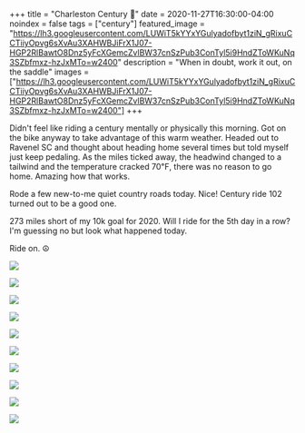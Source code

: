 +++
title =  "Charleston Century 💯"
date = 2020-11-27T16:30:00-04:00
noindex = false
tags = ["century"]
featured_image = "https://lh3.googleusercontent.com/LUWiT5kYYxYGulyadofbyt1ziN_gRixuCCTiiyOpvg6sXvAu3XAHWBJiFrX1J07-HGP2RlBawtO8Dnz5yFcXGemcZvlBW37cnSzPub3ConTyl5i9HndZToWKuNq3SZbfmxz-hzJxMTo=w2400"
description = "When in doubt, work it out, on the saddle"
images = ["https://lh3.googleusercontent.com/LUWiT5kYYxYGulyadofbyt1ziN_gRixuCCTiiyOpvg6sXvAu3XAHWBJiFrX1J07-HGP2RlBawtO8Dnz5yFcXGemcZvlBW37cnSzPub3ConTyl5i9HndZToWKuNq3SZbfmxz-hzJxMTo=w2400"]
+++

Didn't feel like riding a century mentally or physically this morning. Got on the bike anyway to take advantage of this warm weather. Headed out to Ravenel SC and thought about heading home several times but told myself just keep pedaling. As the miles ticked away, the headwind changed to a tailwind and the temperature cracked 70℉, there was no reason to go home. Amazing how that works.

Rode a few new-to-me quiet country roads today. Nice! Century ride 102 turned out to be a good one.

273 miles short of my 10k goal for 2020. Will I ride for the 5th day in a row? I'm guessing no but look what happened today.

Ride on. ☮

<a href='https://lh3.googleusercontent.com/LUWiT5kYYxYGulyadofbyt1ziN_gRixuCCTiiyOpvg6sXvAu3XAHWBJiFrX1J07-HGP2RlBawtO8Dnz5yFcXGemcZvlBW37cnSzPub3ConTyl5i9HndZToWKuNq3SZbfmxz-hzJxMTo=w2400'><img src='https://lh3.googleusercontent.com/LUWiT5kYYxYGulyadofbyt1ziN_gRixuCCTiiyOpvg6sXvAu3XAHWBJiFrX1J07-HGP2RlBawtO8Dnz5yFcXGemcZvlBW37cnSzPub3ConTyl5i9HndZToWKuNq3SZbfmxz-hzJxMTo=w2400'></a>

<a href='https://lh3.googleusercontent.com/wWrwhet-dFPs9azhtCKW4w0OdzkF5X6mZNIe5pns_ZBADgkU-v1tDo71YIoYtjgUXsca_BbvjheX9o-eYMS3uOP-jI_AY0DNZo1Nx-EB3pDmZOCqCZT85BOERH7Lc63-aMOUlbz3zLc=w2400'><img src='https://lh3.googleusercontent.com/wWrwhet-dFPs9azhtCKW4w0OdzkF5X6mZNIe5pns_ZBADgkU-v1tDo71YIoYtjgUXsca_BbvjheX9o-eYMS3uOP-jI_AY0DNZo1Nx-EB3pDmZOCqCZT85BOERH7Lc63-aMOUlbz3zLc=w2400'></a>

<a href='https://lh3.googleusercontent.com/vGTBM2y01MCCOJ-j7Xc6tbIjDYq2fLk3VCDCBFaChK5TQmODUsQR93tURAiWtfNOBdI_DqXuID7dsZH26KDkoC48jqDSLL3cEVI-INAabAkdPKpBaxa_B7hQe_JcH4UED24LdWW31v4=w2400'><img src='https://lh3.googleusercontent.com/vGTBM2y01MCCOJ-j7Xc6tbIjDYq2fLk3VCDCBFaChK5TQmODUsQR93tURAiWtfNOBdI_DqXuID7dsZH26KDkoC48jqDSLL3cEVI-INAabAkdPKpBaxa_B7hQe_JcH4UED24LdWW31v4=w2400'></a>

<a href='https://lh3.googleusercontent.com/XQWUQQDfAPfIJq-TVeo83kSytZvvxFQKBYllFSKioPIck_e5SlJVbWL80fEY2iiJuO74brP6-xGYRHckZKLLRI6hKZosok_OiRKHakfzJhjFZG64GxOGT1HJyabTmFSaO9Lu3aoN2Kc=w2400'><img src='https://lh3.googleusercontent.com/XQWUQQDfAPfIJq-TVeo83kSytZvvxFQKBYllFSKioPIck_e5SlJVbWL80fEY2iiJuO74brP6-xGYRHckZKLLRI6hKZosok_OiRKHakfzJhjFZG64GxOGT1HJyabTmFSaO9Lu3aoN2Kc=w2400'></a>

<a href='https://lh3.googleusercontent.com/CnMPZ_FJ86QAQBZPheh1pQR7FuulqtIe7AhCSwGJ3Xb8lmdTQh0tQcSVOH46e-nnYel_dI5V3_eT9X3fdyFg9QjaGZvTTvuTesLK-DPkI4TbGOR2oi0Hkg7IRDexm4ug0tcmYKP939o=w2400'><img src='https://lh3.googleusercontent.com/CnMPZ_FJ86QAQBZPheh1pQR7FuulqtIe7AhCSwGJ3Xb8lmdTQh0tQcSVOH46e-nnYel_dI5V3_eT9X3fdyFg9QjaGZvTTvuTesLK-DPkI4TbGOR2oi0Hkg7IRDexm4ug0tcmYKP939o=w2400'></a>

<a href='https://lh3.googleusercontent.com/LHga9T55EjMCv5zUmUR9XhCNDhlpVam1YKZgGaiGYplzzyr5rZB2GZ77tvIlTi3zzNE6Zv_sJHjbVtyROn5CxwV3fn1TZuupRhOSiLGizd_TvbpG-O6kY9mmAoD5NvoCkT5RKVASzhI=w2400'><img src='https://lh3.googleusercontent.com/LHga9T55EjMCv5zUmUR9XhCNDhlpVam1YKZgGaiGYplzzyr5rZB2GZ77tvIlTi3zzNE6Zv_sJHjbVtyROn5CxwV3fn1TZuupRhOSiLGizd_TvbpG-O6kY9mmAoD5NvoCkT5RKVASzhI=w2400'></a>

<a href='https://lh3.googleusercontent.com/4FRD3G156G8kktw31DAfQGBKQYTSoWsxK-meDRld3TeZsHqm4i7YMBjFiivfjNHC5Bj_53JdUhV_isvIYW_M8gQjSbciCEeIVRj0HqBf6BkF1soQ_uGEcRktdMbOT9N-8BojCeH4SQI=w2400'><img src='https://lh3.googleusercontent.com/4FRD3G156G8kktw31DAfQGBKQYTSoWsxK-meDRld3TeZsHqm4i7YMBjFiivfjNHC5Bj_53JdUhV_isvIYW_M8gQjSbciCEeIVRj0HqBf6BkF1soQ_uGEcRktdMbOT9N-8BojCeH4SQI=w2400'></a>

<a href='https://lh3.googleusercontent.com/deCbIyEprVVpF-NPMgrfU73D74k7LPeUuunpOBKxfj83AUZwBhP-EVI4TNz9HjD-f-JDgcgzxfY0m6f6f6RXFiUl1aon0PrpOL2CuJnavvrSFsTkIcWQk3NZCHvzj440a7HG7MXiiK8=w2400'><img src='https://lh3.googleusercontent.com/deCbIyEprVVpF-NPMgrfU73D74k7LPeUuunpOBKxfj83AUZwBhP-EVI4TNz9HjD-f-JDgcgzxfY0m6f6f6RXFiUl1aon0PrpOL2CuJnavvrSFsTkIcWQk3NZCHvzj440a7HG7MXiiK8=w2400'></a>

<a href='https://lh3.googleusercontent.com/VbBdkNemqOLE7q21aKoHLcxYbaIBhzaM3c3rSbO3s_krlsXtkYaCZUlDjqtsEBvxja8hmRW68TVLmB45B9Y0mmmtvHKdNMPrnCs1INRUYCr7t0F7JCP3ptkd2Pmta848OddhzOYN0Pc=w2400'><img src='https://lh3.googleusercontent.com/VbBdkNemqOLE7q21aKoHLcxYbaIBhzaM3c3rSbO3s_krlsXtkYaCZUlDjqtsEBvxja8hmRW68TVLmB45B9Y0mmmtvHKdNMPrnCs1INRUYCr7t0F7JCP3ptkd2Pmta848OddhzOYN0Pc=w2400'></a>

<a href='https://lh3.googleusercontent.com/TiRwnP7XWoLuSzxY2xM3nd005zaS1l3AJHgVxi3XpzH185BbzOpeMfh3N1qYy1TVFKGgfUq5-5nG6IJUa6MSBDnm0qdbu088FTjMgz1s4h9LXt9tc1E5ysTX-TxqLwo2cJzRmAJlL9o=w2400'><img src='https://lh3.googleusercontent.com/TiRwnP7XWoLuSzxY2xM3nd005zaS1l3AJHgVxi3XpzH185BbzOpeMfh3N1qYy1TVFKGgfUq5-5nG6IJUa6MSBDnm0qdbu088FTjMgz1s4h9LXt9tc1E5ysTX-TxqLwo2cJzRmAJlL9o=w2400'></a>
